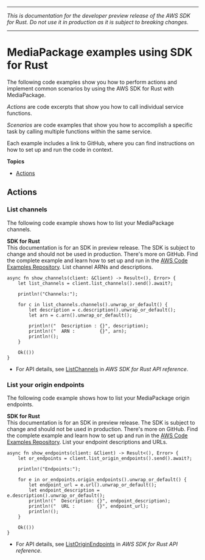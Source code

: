 --------

 *This is documentation for the developer preview release of the AWS SDK for Rust\. Do not use it in production as it is subject to breaking changes\.* 

--------

# MediaPackage examples using SDK for Rust<a name="rust_mediapackage_code_examples"></a>

The following code examples show you how to perform actions and implement common scenarios by using the AWS SDK for Rust with MediaPackage\.

*Actions* are code excerpts that show you how to call individual service functions\.

*Scenarios* are code examples that show you how to accomplish a specific task by calling multiple functions within the same service\.

Each example includes a link to GitHub, where you can find instructions on how to set up and run the code in context\.

**Topics**
+ [Actions](#actions)

## Actions<a name="actions"></a>

### List channels<a name="mediapackage_ListChannels_rust_topic"></a>

The following code example shows how to list your MediaPackage channels\.

**SDK for Rust**  
This documentation is for an SDK in preview release\. The SDK is subject to change and should not be used in production\.
 There's more on GitHub\. Find the complete example and learn how to set up and run in the [AWS Code Examples Repository](https://github.com/awsdocs/aws-doc-sdk-examples/tree/main/rust_dev_preview/mediapackage#code-examples)\. 
List channel ARNs and descriptions\.  

```
async fn show_channels(client: &Client) -> Result<(), Error> {
    let list_channels = client.list_channels().send().await?;

    println!("Channels:");

    for c in list_channels.channels().unwrap_or_default() {
        let description = c.description().unwrap_or_default();
        let arn = c.arn().unwrap_or_default();

        println!("  Description : {}", description);
        println!("  ARN :         {}", arn);
        println!();
    }

    Ok(())
}
```
+  For API details, see [ListChannels](https://docs.rs/releases/search?query=aws-sdk) in *AWS SDK for Rust API reference*\. 

### List your origin endpoints<a name="mediapackage_ListOriginEndpoints_rust_topic"></a>

The following code example shows how to list your MediaPackage origin endpoints\.

**SDK for Rust**  
This documentation is for an SDK in preview release\. The SDK is subject to change and should not be used in production\.
 There's more on GitHub\. Find the complete example and learn how to set up and run in the [AWS Code Examples Repository](https://github.com/awsdocs/aws-doc-sdk-examples/tree/main/rust_dev_preview/mediapackage#code-examples)\. 
List your endpoint descriptions and URLs\.  

```
async fn show_endpoints(client: &Client) -> Result<(), Error> {
    let or_endpoints = client.list_origin_endpoints().send().await?;

    println!("Endpoints:");

    for e in or_endpoints.origin_endpoints().unwrap_or_default() {
        let endpoint_url = e.url().unwrap_or_default();
        let endpoint_description = e.description().unwrap_or_default();
        println!("  Description: {}", endpoint_description);
        println!("  URL :        {}", endpoint_url);
        println!();
    }

    Ok(())
}
```
+  For API details, see [ListOriginEndpoints](https://docs.rs/releases/search?query=aws-sdk) in *AWS SDK for Rust API reference*\. 